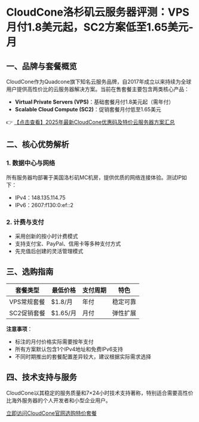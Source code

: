 # CloudCone洛杉矶云服务器评测：VPS月付1.8美元起，SC2方案低至1.65美元-月

## 一、品牌与套餐概览

CloudCone作为Quadcone旗下知名云服务品牌，自2017年成立以来持续为全球用户提供高性价比的云服务器解决方案。当前在售套餐主要包含两类核心产品：

- **Virtual Private Servers (VPS)**：基础套餐月付1.8美元起（需年付）
- **Scalable Cloud Compute (SC2)**：促销套餐月付低至1.65美元

👉 [【点击查看】2025年最新CloudCone优惠码及特价云服务器方案汇总](https://bit.ly/Cloudcone)

## 二、核心优势解析

### 1. 数据中心与网络
所有服务器均部署于美国洛杉矶MC机房，提供优质的网络连接体验。测试IP如下：
- IPv4：148.135.114.75
- IPv6：2607:f130:0:ef::2

### 2. 计费与支付
- 采用创新的按小时计费模式
- 支持支付宝、PayPal、信用卡等多种支付方式
- 先充值后创建的灵活管理模式

## 三、选购指南

| 套餐类型 | 最低价格 | 支付周期 | 特色 |
|---------|---------|---------|------|
| VPS常规套餐 | $1.8/月 | 年付 | 稳定可靠 |
| SC2促销套餐 | $1.65/月 | 月付 | 弹性扩展 |

**注意事项**：
- 标注的月付价格实际需要按年支付
- 所有方案默认包含1个IPv4地址和免费IPv6支持
- 不同时期推出的套餐配置差异较大，建议根据实际需求选择

## 四、技术支持与服务
CloudCone以其稳定的服务质量和7×24小时技术支持著称，特别适合需要高性价比海外服务器的个人开发者和小型企业用户。

[立即访问CloudCone官网选购特价套餐](https://bit.ly/Cloudcone)
